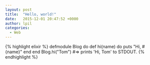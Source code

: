 ```yaml
---
layout: post
title:  "Hello, world!"
date:   2015-12-01 20:47:52 +0000
author: lpil
categories:
  - Web
---
```


{% highlight elixir %}
defmodule Blog do
  def hi(name) do
    puts "Hi, #{name}"
  end
end
Blog.hi("Tom")
#=> prints 'Hi, Tom' to STDOUT.
{% endhighlight %}
